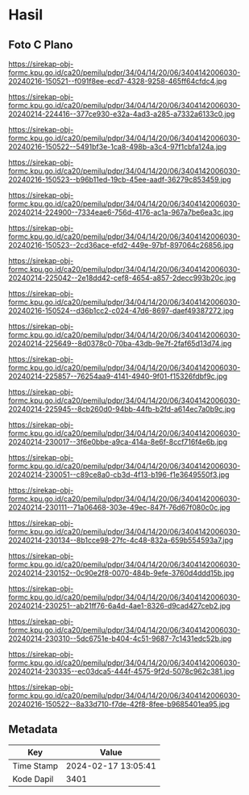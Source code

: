 # Hasil

## Foto C Plano

https://sirekap-obj-formc.kpu.go.id/ca20/pemilu/pdpr/34/04/14/20/06/3404142006030-20240216-150521--f091f8ee-ecd7-4328-9258-465ff64cfdc4.jpg

https://sirekap-obj-formc.kpu.go.id/ca20/pemilu/pdpr/34/04/14/20/06/3404142006030-20240214-224416--377ce930-e32a-4ad3-a285-a7332a6133c0.jpg

https://sirekap-obj-formc.kpu.go.id/ca20/pemilu/pdpr/34/04/14/20/06/3404142006030-20240216-150522--5491bf3e-1ca8-498b-a3c4-97f1cbfa124a.jpg

https://sirekap-obj-formc.kpu.go.id/ca20/pemilu/pdpr/34/04/14/20/06/3404142006030-20240216-150523--b96b11ed-19cb-45ee-aadf-36279c853459.jpg

https://sirekap-obj-formc.kpu.go.id/ca20/pemilu/pdpr/34/04/14/20/06/3404142006030-20240214-224900--7334eae6-756d-4176-ac1a-967a7be6ea3c.jpg

https://sirekap-obj-formc.kpu.go.id/ca20/pemilu/pdpr/34/04/14/20/06/3404142006030-20240216-150523--2cd36ace-efd2-449e-97bf-897064c26856.jpg

https://sirekap-obj-formc.kpu.go.id/ca20/pemilu/pdpr/34/04/14/20/06/3404142006030-20240214-225042--2e18dd42-cef8-4654-a857-2decc993b20c.jpg

https://sirekap-obj-formc.kpu.go.id/ca20/pemilu/pdpr/34/04/14/20/06/3404142006030-20240216-150524--d36b1cc2-c024-47d6-8697-daef49387272.jpg

https://sirekap-obj-formc.kpu.go.id/ca20/pemilu/pdpr/34/04/14/20/06/3404142006030-20240214-225649--8d0378c0-70ba-43db-9e7f-2faf65d13d74.jpg

https://sirekap-obj-formc.kpu.go.id/ca20/pemilu/pdpr/34/04/14/20/06/3404142006030-20240214-225857--76254aa9-4141-4940-9f01-f15326fdbf9c.jpg

https://sirekap-obj-formc.kpu.go.id/ca20/pemilu/pdpr/34/04/14/20/06/3404142006030-20240214-225945--8cb260d0-94bb-44fb-b2fd-a614ec7a0b9c.jpg

https://sirekap-obj-formc.kpu.go.id/ca20/pemilu/pdpr/34/04/14/20/06/3404142006030-20240214-230017--3f6e0bbe-a9ca-414a-8e6f-8ccf716f4e6b.jpg

https://sirekap-obj-formc.kpu.go.id/ca20/pemilu/pdpr/34/04/14/20/06/3404142006030-20240214-230051--c89ce8a0-cb3d-4f13-b196-f1e3649550f3.jpg

https://sirekap-obj-formc.kpu.go.id/ca20/pemilu/pdpr/34/04/14/20/06/3404142006030-20240214-230111--71a06468-303e-49ec-847f-76d67f080c0c.jpg

https://sirekap-obj-formc.kpu.go.id/ca20/pemilu/pdpr/34/04/14/20/06/3404142006030-20240214-230134--8b1cce98-27fc-4c48-832a-659b554593a7.jpg

https://sirekap-obj-formc.kpu.go.id/ca20/pemilu/pdpr/34/04/14/20/06/3404142006030-20240214-230152--0c90e2f8-0070-484b-9efe-3760d4ddd15b.jpg

https://sirekap-obj-formc.kpu.go.id/ca20/pemilu/pdpr/34/04/14/20/06/3404142006030-20240214-230251--ab21ff76-6a4d-4ae1-8326-d9cad427ceb2.jpg

https://sirekap-obj-formc.kpu.go.id/ca20/pemilu/pdpr/34/04/14/20/06/3404142006030-20240214-230310--5dc6751e-b404-4c51-9687-7c1431edc52b.jpg

https://sirekap-obj-formc.kpu.go.id/ca20/pemilu/pdpr/34/04/14/20/06/3404142006030-20240214-230335--ec03dca5-444f-4575-9f2d-5078c962c381.jpg

https://sirekap-obj-formc.kpu.go.id/ca20/pemilu/pdpr/34/04/14/20/06/3404142006030-20240216-150522--8a33d710-f7de-42f8-8fee-b9685401ea95.jpg


## Metadata

| Key        | Value               |
| ---------- | ------------------- |
| Time Stamp | 2024-02-17 13:05:41 |
| Kode Dapil | 3401                |



